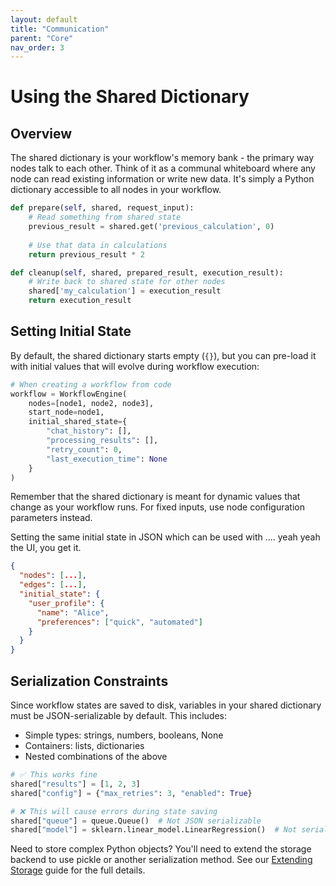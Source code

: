 ```yaml
---
layout: default
title: "Communication"
parent: "Core"
nav_order: 3
---
```


# Using the Shared Dictionary

## Overview

The shared dictionary is your workflow's memory bank - the primary way nodes talk to each other. Think of it as a communal whiteboard where any node can read existing information or write new data. It's simply a Python dictionary accessible to all nodes in your workflow.

```python
def prepare(self, shared, request_input):
    # Read something from shared state
    previous_result = shared.get('previous_calculation', 0)
    
    # Use that data in calculations
    return previous_result * 2

def cleanup(self, shared, prepared_result, execution_result):
    # Write back to shared state for other nodes
    shared['my_calculation'] = execution_result
    return execution_result
```

## Setting Initial State

By default, the shared dictionary starts empty (`{}`), but you can pre-load it with initial values that will evolve during workflow execution:

```python
# When creating a workflow from code
workflow = WorkflowEngine(
    nodes=[node1, node2, node3],
    start_node=node1,
    initial_shared_state={
        "chat_history": [],
        "processing_results": [],
        "retry_count": 0,
        "last_execution_time": None
    }
)
```

Remember that the shared dictionary is meant for dynamic values that change as your workflow runs. For fixed inputs, use node configuration parameters instead.

Setting the same initial state in JSON which can be used with .... yeah yeah the UI, you get it.

```json
{
  "nodes": [...],
  "edges": [...],
  "initial_state": {
    "user_profile": {
      "name": "Alice",
      "preferences": ["quick", "automated"]
    }
  }
}
```

## Serialization Constraints

Since workflow states are saved to disk, variables in your shared dictionary must be JSON-serializable by default. This includes:

- Simple types: strings, numbers, booleans, None
- Containers: lists, dictionaries
- Nested combinations of the above

```python
# ✅ This works fine
shared["results"] = [1, 2, 3]
shared["config"] = {"max_retries": 3, "enabled": True}

# ❌ This will cause errors during state saving
shared["queue"] = queue.Queue()  # Not JSON serializable
shared["model"] = sklearn.linear_model.LinearRegression()  # Not serializable
```

Need to store complex Python objects? You'll need to extend the storage backend to use pickle or another serialization method. See our [Extending Storage](extending-storage.md) guide for the full details.